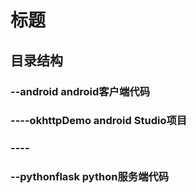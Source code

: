 # 标题

## 目录结构

### --android android客户端代码

###   ----okhttpDemo  android Studio项目 

###   ----

### --pythonflask python服务端代码

